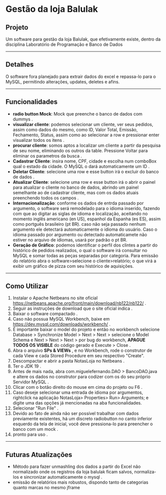 # Gestão da loja Balulak

## Projeto
Um software para gestão da loja Balulak, que efetivamente existe, dentro da disciplina Laboratório de Programação e Banco de Dados

---
## Detalhes
O software fora planejado para extrair dados do excel e repassa-lo para o MySQL, permitindo alterações, updates, deletes e afins.

---
## Funcionalidades
- __radio button Mock__: Mock que preenche o banco de dados com dummys .
- __visualizar cliente__: podemos selecionar um cliente, ver seus pedidos, assim como dados do mesmo, como ID, Valor Total, Emissão, Fechamento, Status, assim como ao selecionar a row e pressionar enter visualizar todos os itens .
- __procurar cliente__: somos aptos a localizar um cliente a partir da pesquisa de seu nome, eliminando os outros da table. Pressione Voltar para eliminar os parametros da busca .
- __Cadastrar Cliente__: insira nome, CPF, cidade e escolha num comboBox qual o estado da cidade. O MySQL o dará automaticamente um ID .
- __Deletar Cliente__: selecione uma row e esse button irá o excluir do banco de dados .
- __Atualizar Cliente__: selecione uma row e esse button irá o abrir o painel para atualizar o cliente no banco de dados, abrindo um painel semelhante ao de cadastrar cliente, mas com os dados atuais preenchendo todos os campos .
- __Internacionalização__: conforme os dados de entrda passado por argumento, o software será remodelado para o idioma inserido, fazendo com que ao digitar as siglas de idioma e localização, aceitando no momento inglês americano (en US), espanhol da Espanha (es ES), assim como portguês brasileiro (pt BR). caso não seja passado nenhum argumento ele detectará automaticamente o idioma do usuário. Caso o idioma passado por argumento ou detectado automaticamete não estiver no arquivo de idiomas, usará por padrão o pt BR.
- __Geração de Gráfico__: podemos identificar o perfil dos clintes a partir do histórico de pedidos realizados, o qual o software irá consultar no MySQL e somar todas as peças separadas por categoria. Para emissão do relatório abra o software>selecione o cliente>relatório; o que virá a exibir um gráfico de pizza com seu histórico de aquisições.

---
## Como Utilizar

1. Instalar o Apache Netbeans no site oficial https://netbeans.apache.org/front/main/download/nb122/nb122/ .
2. Seguir as instruções de download que o site oficial indica .
3. Baixar o software compactado .
4. Caso não possua MySQL Workbench, baixe em https://dev.mysql.com/downloads/workbench/ .
5. É importante baixar o model do projeto e então no workbench selecione Database > Synchronize Model > Next > Next > selecione o Model Schema e Next > Next > Next > por bug do workbench, __APAGUE TODOS OS VISIBLE__ do código gerado e Execute > Close .
6. Abra o arquivo __SPs & VIEWs__ , e no Workbench, rode o construtor de cada View e cada Stored Procedure em seu respectivo "Create".
7. Descompactar e abrir a pasta NotasLoja no Netbeans .
8. Ter o JDK 19 .
9. Antes de mais nada, abra com.miguelefernando.DAO > BancoDAO.java e altere os dados no construtor para codizer com os do seu próprio Servidor MySQL .
10. Clicar com o botão direito do mouse em cima do projeto ou F6 .
11. Caso deseje selecionar uma entrada de idioma por argumentos, rightclick na aplicação NotasLoja> Properties> Run> Arguments; e digite uma das opções já mencionadas na aba funcionalidades.
12. Selecionar "Run File" .
13. Devido ao fato de ainda não ser possível trabalhar com dados previamente existentes, há um discreto radiobutton no canto inferior esquerdo da tela de inicial, você deve pressiona-lo para preencher o banco com um mock .
14. pronto para uso .

---
## Futuras Atualizações
- Método para fazer unmashling dos dados a partir do Excel não normalizado onde os registros da loja balulak ficam salvos, normaliza-los e sincronizar automaticamente o mysql .
- emissão de relatórios mais robustos, dispondo tanto de categorias quanto marcas no mesmo jframe
